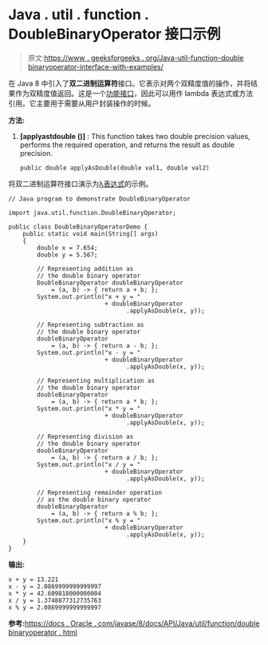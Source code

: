 # Java . util . function . DoubleBinaryOperator 接口示例

> 原文:[https://www . geeksforgeeks . org/Java-util-function-double binaryoperator-interface-with-examples/](https://www.geeksforgeeks.org/java-util-function-doublebinaryoperator-interface-with-examples/)

在 Java 8 中引入了**双二进制运算符**接口。它表示对两个双精度值的操作，并将结果作为双精度值返回。这是一个[功能接口](https://www.geeksforgeeks.org/functional-interfaces-java/)，因此可以用作 lambda 表达式或方法引用。它主要用于需要从用户封装操作的时候。

**方法:**

1.  **[applyastdouble ()]** : This function takes two double precision values, performs the required operation, and returns the result as double precision.

    ```
    public double applyAsDouble(double val1, double val2)

    ```

将双二进制运算符接口演示为[λ表达式](https://www.geeksforgeeks.org/lambda-expressions-java-8/)的示例。

```
// Java program to demonstrate DoubleBinaryOperator

import java.util.function.DoubleBinaryOperator;

public class DoubleBinaryOperatorDemo {
    public static void main(String[] args)
    {
        double x = 7.654;
        double y = 5.567;

        // Representing addition as
        // the double binary operator
        DoubleBinaryOperator doubleBinaryOperator
            = (a, b) -> { return a + b; };
        System.out.println("x + y = "
                           + doubleBinaryOperator
                                 .applyAsDouble(x, y));

        // Representing subtraction as
        // the double binary operator
        doubleBinaryOperator
            = (a, b) -> { return a - b; };
        System.out.println("x - y = "
                           + doubleBinaryOperator
                                 .applyAsDouble(x, y));

        // Representing multiplication as
        // the double binary operator
        doubleBinaryOperator
            = (a, b) -> { return a * b; };
        System.out.println("x * y = "
                           + doubleBinaryOperator
                                 .applyAsDouble(x, y));

        // Representing division as
        // the double binary operator
        doubleBinaryOperator
            = (a, b) -> { return a / b; };
        System.out.println("x / y = "
                           + doubleBinaryOperator
                                 .applyAsDouble(x, y));

        // Representing remainder operation
        // as the double binary operator
        doubleBinaryOperator
            = (a, b) -> { return a % b; };
        System.out.println("x % y = "
                           + doubleBinaryOperator
                                 .applyAsDouble(x, y));
    }
}
```

**输出:**

```
x + y = 13.221
x - y = 2.0869999999999997
x * y = 42.609818000000004
x / y = 1.3748877312735763
x % y = 2.0869999999999997

```

**参考:**[https://docs . Oracle . com/javase/8/docs/API/Java/util/function/double binaryoperator . html](https://docs.oracle.com/javase/8/docs/api/java/util/function/DoubleBinaryOperator.html)